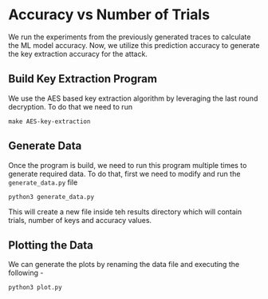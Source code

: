 # Accuracy vs Number of Trials 

We run the experiments from the previously generated traces to calculate the ML model accuracy. Now, we utilize this prediction accuracy to generate the key extraction accuracy for the attack.

## Build Key Extraction Program
We use the AES based key extraction algorithm by leveraging the last round decryption. To do that we need to run
```
make AES-key-extraction 
```

## Generate Data
Once the program is build, we need to run this program multiple times to generate required data. 
To do that, first we need to modify and run the `generate_data.py` file

```
python3 generate_data.py
```
This will create a new file inside teh results directory which will contain trials, number of keys and accuracy values. 

## Plotting the Data
We can generate the plots by renaming the data file and executing the following - 
```
python3 plot.py 
```



